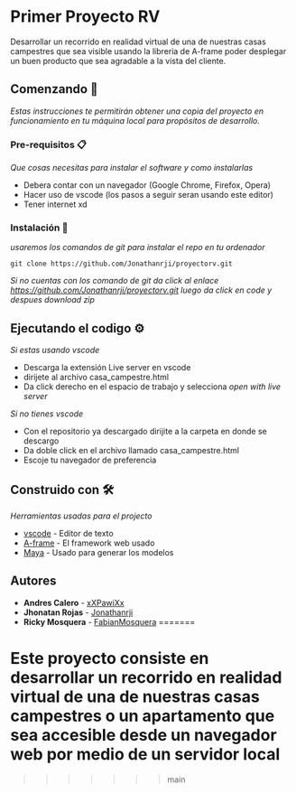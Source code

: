 # Primer Proyecto RV

Desarrollar un recorrido en realidad virtual de una de nuestras casas campestres que sea visible usando la libreria de A-frame poder desplegar un buen producto que sea agradable a la vista del cliente.

## Comenzando 🚀

_Estas instrucciones te permitirán obtener una copia del proyecto en funcionamiento en tu máquina local para propósitos de desarrollo._


### Pre-requisitos 📋

_Que cosas necesitas para instalar el software y como instalarlas_

* Debera contar con un navegador (Google Chrome, Firefox, Opera)
* Hacer uso de vscode (los pasos a seguir seran usando este editor)
* Tener internet xd

### Instalación 🔧

_usaremos los comandos de git para instalar el repo en tu ordenador_

```
git clone https://github.com/Jonathanrji/proyectorv.git
```

_Si no cuentas con los comando de git da click al enlace https://github.com/Jonathanrji/proyectorv.git luego da click en code y despues download zip_



## Ejecutando el codigo ⚙️

_Si estas usando vscode_

* Descarga la extensión Live server en vscode
* dirijete al archivo casa_campestre.html
* Da click derecho en el espacio de trabajo y selecciona _open with live server_

_Si no tienes vscode_

* Con el repositorio ya descargado dirijite a la carpeta en donde se descargo
* Da doble click en el archivo llamado casa_campestre.html
* Escoje tu navegador de preferencia

## Construido con 🛠️

_Herramientas usadas para el projecto_

* [vscode](https://code.visualstudio.com) - Editor de texto
* [A-frame](https://aframe.io) - El framework web usado
* [Maya](https://www.autodesk.com/products/maya/overview?term=1-YEAR&support=null) - Usado para generar los modelos

## Autores

* **Andres Calero** - [xXPawiXx](https://github.com/xXPawiXx)
* **Jhonatan Rojas** - [Jonathanrji](https://github.com/Jonathanrji)
* **Ricky Mosquera** - [FabianMosquera](https://github.com/FabianMosquera)
=======
# Este proyecto consiste en desarrollar un recorrido en realidad virtual de una de nuestras casas campestres o un apartamento que sea accesible desde un navegador web por medio de un servidor local
>>>>>>> main
